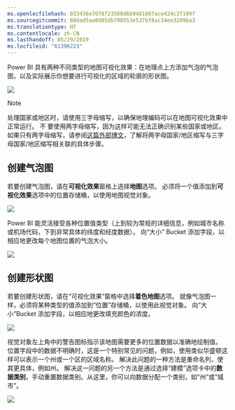 ```yaml
---
ms.openlocfilehash: 033436e7078723508d6b9481807ace424c3f109f
ms.sourcegitcommit: 60dad5aa0d85db790553e537bf8ac34ee3289ba3
ms.translationtype: HT
ms.contentlocale: zh-CN
ms.lasthandoff: 05/29/2019
ms.locfileid: "61396223"
---
```

Power BI 具有两种不同类型的地图可视化效果：在地理点上方添加气泡的气泡图，以及实际展示你想要进行可视化的区域的轮廓的形状图。

![](media/3-5-create-map-visualizations/3-5_1.png)

> [!NOTE]
> 处理国家或地区时，请使用三字母缩写，以确保地理编码可以在地图可视化效果中正常运行。 不  要使用两字母缩写，因为这样可能无法正确识别某些国家或地区。
> 如果只有两字母缩写，请参阅[这篇外部博文](https://blog.ailon.org/how-to-display-2-letter-country-data-on-a-power-bi-map-85fc738497d6#.yudauacxp)，了解将两字母国家/地区缩写与三字母国家/地区缩写相关联的具体步骤。
> 
> 

## <a name="create-bubble-maps"></a>创建气泡图
若要创建气泡图，请在**可视化效果**窗格上选择**地图**选项。 必须将一个值添加到**可视化效果**选项中的位置存储桶，以使用地图视觉对象。 

![](media/3-5-create-map-visualizations/3-5_2.png)

Power BI 能灵活接受各种位置值类型（上到较为常规的详细信息，例如城市名称或机场代码，下到非常具体的纬度和经度数据）。 向“大小”  Bucket 添加字段，以相应地更改每个地图位置的气泡大小。

![](media/3-5-create-map-visualizations/3-5_3.png)

## <a name="create-shape-maps"></a>创建形状图
若要创建形状图，请在“可视化效果”窗格中选择**着色地图**选项。 就像气泡图一样，必须将某种类型的值添加到“位置”存储桶，以使用此视觉对象。 向“大小”Bucket 添加字段，以相应地更改填充颜色的浓度。

![](media/3-5-create-map-visualizations/3-5_4.png)

视觉对象左上角中的警告图标指示该地图需要更多的位置数据以准确地绘制值。 位置字段中的数据不明确时，这是一个特别常见的问题，例如，使用类似华盛顿这样可以表示一个州或一个区的区域名称。  解决此问题的一种方法是重命名列，使其更具体，例如州。  解决这一问题的另一个方法是通过选择“建模”选项卡中的**数据类别**，手动重置数据类别。从这里，你可以向数据分配一个类别，如“州”或“城市”。

![](media/3-5-create-map-visualizations/3-5_5.png)

